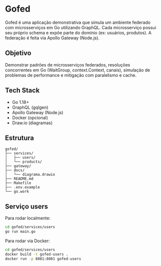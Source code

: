 # Gofed

Gofed é uma aplicação demonstrativa que simula um ambiente federado com microsserviços em Go utilizando GraphQL. Cada microsserviço possui seu próprio schema e expõe parte do domínio (ex: usuários, produtos). A federação é feita via Apollo Gateway (Node.js).

## Objetivo

Demonstrar padrões de microsserviços federados, resoluções concorrentes em Go (WaitGroup, context.Context, canais), simulação de problemas de performance e mitigação com paralelismo e cache.

## Tech Stack

- Go 1.18+
- GraphQL (gqlgen)
- Apollo Gateway (Node.js)
- Docker (opcional)
- Draw.io (diagramas)

## Estrutura

```
gofed/
├── services/
│   ├── users/
│   └── products/
├── gateway/
├── docs/
│   └── diagrama.drawio
├── README.md
├── Makefile
├── .env.example
└── go.work
```

## Serviço users

Para rodar localmente:

```bash
cd gofed/services/users
go run main.go
```

Para rodar via Docker:

```bash
cd gofed/services/users
docker build -t gofed-users .
docker run -p 8081:8081 gofed-users
```
